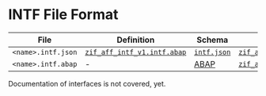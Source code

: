 # INTF File Format

File | Definition | Schema | Example
 --- | --- | --- | ---
`<name>.intf.json` | [`zif_aff_intf_v1.intf.abap`](./zif_aff_intf_v1.intf.abap) | [`intf.json`](./intf.json) | [`zif_aff_example.intf.json`](./examples/zif_aff_example.intf.json)
`<name>.intf.abap` | - | [ABAP](https://help.sap.com/doc/abapdocu_cp_index_htm/CLOUD/en-US/index.htm?file=abapinterface_definition.htm) | [`zif_aff_example.intf.abap`](./examples/zif_aff_example.intf.abap)

Documentation of interfaces is not covered, yet.
